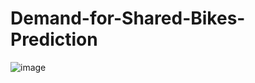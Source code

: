 # Demand-for-Shared-Bikes-Prediction
![image](https://user-images.githubusercontent.com/98172465/181904547-7043ab38-9a98-4db5-8225-51780c5fdc71.png)

